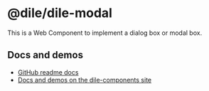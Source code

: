 # @dile/dile-modal

This is a Web Component to implement a dialog box or modal box.

## Docs and demos

- [GitHub readme docs](https://github.com/Polydile/dile-components/blob/master/site/pages/components/dile-modal.rocket.md)
- [Docs and demos on the dile-components site](https://dile-components.polydile.com/components/dile-modal/)